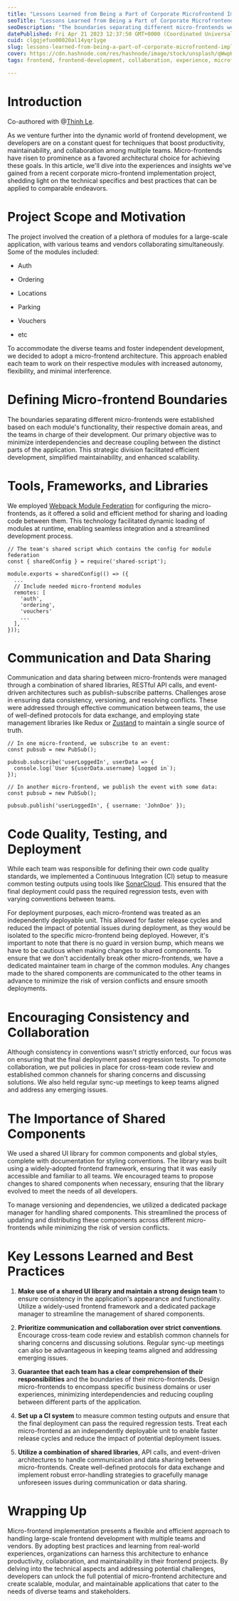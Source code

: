 ```yaml
---
title: "Lessons Learned from Being a Part of Corporate Microfrontend Implementation"
seoTitle: "Lessons Learned from Being a Part of Corporate Microfrontend Implement"
seoDescription: "The boundaries separating different micro-frontends were established based on each module's functionality, their respective domain areas, and the teams..."
datePublished: Fri Apr 21 2023 12:37:50 GMT+0000 (Coordinated Universal Time)
cuid: clgqjefuo00020al14yqr1yge
slug: lessons-learned-from-being-a-part-of-corporate-microfrontend-implementation
cover: https://cdn.hashnode.com/res/hashnode/image/stock/unsplash/qWwpHwip31M/upload/426edb19b7d8eae8127724bd40202205.jpeg
tags: frontend, frontend-development, collaboration, experience, microfrontend

---
```


# Introduction

Co-authored with @[Thinh Le](@lqt93).

As we venture further into the dynamic world of frontend development, we developers are on a constant quest for techniques that boost productivity, maintainability, and collaboration among multiple teams. Micro-frontends have risen to prominence as a favored architectural choice for achieving these goals. In this article, we'll dive into the experiences and insights we've gained from a recent corporate micro-frontend implementation project, shedding light on the technical specifics and best practices that can be applied to comparable endeavors.

# **Project Scope and Motivation**

The project involved the creation of a plethora of modules for a large-scale application, with various teams and vendors collaborating simultaneously. Some of the modules included:

* Auth
    
* Ordering
    
* Locations
    
* Parking
    
* Vouchers
    
* etc
    

To accommodate the diverse teams and foster independent development, we decided to adopt a micro-frontend architecture. This approach enabled each team to work on their respective modules with increased autonomy, flexibility, and minimal interference.

# Defining **Micro-frontend Boundaries**

The boundaries separating different micro-frontends were established based on each module's functionality, their respective domain areas, and the teams in charge of their development. Our primary objective was to minimize interdependencies and decrease coupling between the distinct parts of the application. This strategic division facilitated efficient development, simplified maintainability, and enhanced scalability.

# Tools, Frameworks, and Libraries

We employed [Webpack Module Federation](https://webpack.js.org/concepts/module-federation/) for configuring the micro-frontends, as it offered a solid and efficient method for sharing and loading code between them. This technology facilitated dynamic loading of modules at runtime, enabling seamless integration and a streamlined development process.

```solidity
// The team's shared script which contains the config for module federation
const { sharedConfig } = require('shared-script');

module.exports = sharedConfig(() => ({
  ...
  // Include needed micro-frontend modules
  remotes: [
    'auth',
    'ordering',
    'vouchers'
    ...
  ],
}));
```

# Communication and Data Sharing

Communication and data sharing between micro-frontends were managed through a combination of shared libraries, RESTful API calls, and event-driven architectures such as publish-subscribe patterns. Challenges arose in ensuring data consistency, versioning, and resolving conflicts. These were addressed through effective communication between teams, the use of well-defined protocols for data exchange, and employing state management libraries like Redux or [Zustand](https://github.com/pmndrs/zustand) to maintain a single source of truth.

```solidity
// In one micro-frontend, we subscribe to an event:
const pubsub = new PubSub();

pubsub.subscribe('userLoggedIn', userData => {
  console.log(`User ${userData.username} logged in`);
});

// In another micro-frontend, we publish the event with some data:
const pubsub = new PubSub();

pubsub.publish('userLoggedIn', { username: 'JohnDoe' });
```

# **Code Quality, Testing, and Deployment**

While each team was responsible for defining their own code quality standards, we implemented a Continuous Integration (CI) setup to measure common testing outputs using tools like [SonarCloud](https://www.sonarsource.com/). This ensured that the final deployment could pass the required regression tests, even with varying conventions between teams.

For deployment purposes, each micro-frontend was treated as an independently deployable unit. This allowed for faster release cycles and reduced the impact of potential issues during deployment, as they would be isolated to the specific micro-frontend being deployed. However, it's important to note that there is no guard in version bump, which means we have to be cautious when making changes to shared components. To ensure that we don't accidentally break other micro-frontends, we have a dedicated maintainer team in charge of the common modules. Any changes made to the shared components are communicated to the other teams in advance to minimize the risk of version conflicts and ensure smooth deployments.

# **Encouraging Consistency and Collaboration**

Although consistency in conventions wasn't strictly enforced, our focus was on ensuring that the final deployment passed regression tests. To promote collaboration, we put policies in place for cross-team code review and established common channels for sharing concerns and discussing solutions. We also held regular sync-up meetings to keep teams aligned and address any emerging issues.

# **The Importance of Shared Components**

We used a shared UI library for common components and global styles, complete with documentation for styling conventions. The library was built using a widely-adopted frontend framework, ensuring that it was easily accessible and familiar to all teams. We encouraged teams to propose changes to shared components when necessary, ensuring that the library evolved to meet the needs of all developers.

To manage versioning and dependencies, we utilized a dedicated package manager for handling shared components. This streamlined the process of updating and distributing these components across different micro-frontends while minimizing the risk of version conflicts.

# **Key Lessons Learned and Best Practices**

1. **Make use of a shared UI library and maintain a strong design team** to ensure consistency in the application's appearance and functionality. Utilize a widely-used frontend framework and a dedicated package manager to streamline the management of shared components.
    
2. **Prioritize communication and collaboration over strict conventions**. Encourage cross-team code review and establish common channels for sharing concerns and discussing solutions. Regular sync-up meetings can also be advantageous in keeping teams aligned and addressing emerging issues.
    
3. **Guarantee that each team has a clear comprehension of their responsibilities** and the boundaries of their micro-frontends. Design micro-frontends to encompass specific business domains or user experiences, minimizing interdependencies and reducing coupling between different parts of the application.
    
4. **Set up a CI system** to measure common testing outputs and ensure that the final deployment can pass the required regression tests. Treat each micro-frontend as an independently deployable unit to enable faster release cycles and reduce the impact of potential deployment issues.
    
5. **Utilize a combination of shared libraries**, API calls, and event-driven architectures to handle communication and data sharing between micro-frontends. Create well-defined protocols for data exchange and implement robust error-handling strategies to gracefully manage unforeseen issues during communication or data sharing.
    

# **Wrapping Up**

Micro-frontend implementation presents a flexible and efficient approach to handling large-scale frontend development with multiple teams and vendors. By adopting best practices and learning from real-world experiences, organizations can harness this architecture to enhance productivity, collaboration, and maintainability in their frontend projects. By delving into the technical aspects and addressing potential challenges, developers can unlock the full potential of micro-frontend architecture and create scalable, modular, and maintainable applications that cater to the needs of diverse teams and stakeholders.